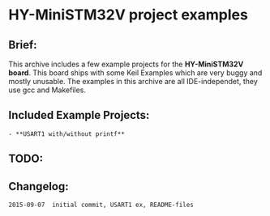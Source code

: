 # HY-MiniSTM32V project examples

## Brief:
This archive includes a few example projects for the **HY-MiniSTM32V board**.
This board ships with some Keil Examples which are very buggy and mostly
unusable.
The examples in this archive are all IDE-independet, they use gcc and Makefiles.


## Included Example Projects:
	- **USART1 with/without printf**

## TODO:

## Changelog:
	2015-09-07	initial commit, USART1 ex, README-files

